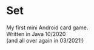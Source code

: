 # Set
My first mini Android card game. \
Written in Java 10/2020 \
(and all over again in 03/2021!)
